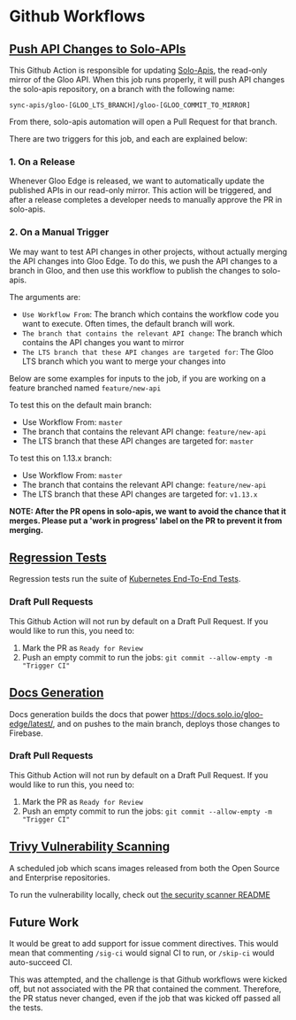 # Github Workflows

## [Push API Changes to Solo-APIs](./push-solo-apis-branch.yaml)
This Github Action is responsible for updating [Solo-Apis](https://github.com/solo-io/solo-apis), the read-only mirror of the Gloo API. 
When this job runs properly, it will push API changes the solo-apis repository, on a branch with the following name:
```
sync-apis/gloo-[GLOO_LTS_BRANCH]/gloo-[GLOO_COMMIT_TO_MIRROR]
```

From there, solo-apis automation will open a Pull Request for that branch.

There are two triggers for this job, and each are explained below:
### 1. On a Release
Whenever Gloo Edge is released, we want to automatically update the published APIs in our read-only mirror. This action will be triggered, and after a release completes a developer needs to manually approve the PR in solo-apis.

### 2. On a Manual Trigger
We may want to test API changes in other projects, without actually merging the API changes into Gloo Edge. To do this, we push the API changes to a branch in Gloo, and then use this workflow to publish the changes to solo-apis.

The arguments are:
- `Use Workflow From`: The branch which contains the workflow code you want to execute. Often times, the default branch will work.
- `The branch that contains the relevant API change`: The branch which contains the API changes you want to mirror
- `The LTS branch that these API changes are targeted for`: The Gloo LTS branch which you want to merge your changes into

Below are some examples for inputs to the job, if you are working on a feature branched named `feature/new-api`

To test this on the default main branch:
- Use Workflow From: `master`
- The branch that contains the relevant API change: `feature/new-api`
- The LTS branch that these API changes are targeted for: `master`

To test this on 1.13.x branch:
- Use Workflow From: `master`
- The branch that contains the relevant API change: `feature/new-api`
- The LTS branch that these API changes are targeted for: `v1.13.x`

**NOTE: After the PR opens in solo-apis, we want to avoid the chance that it merges. Please put a 'work in progress' label on the PR to prevent it from merging.**

## [Regression Tests](./regression-tests.yaml)
Regression tests run the suite of [Kubernetes End-To-End Tests](https://github.com/solo-io/gloo/tree/master/test).

### Draft Pull Requests
This Github Action will not run by default on a Draft Pull Request. If you would like to run this, you need to:
1. Mark the PR as `Ready for Review`
1. Push an empty commit to run the jobs: `git commit --allow-empty -m "Trigger CI"` 

## [Docs Generation](./docs-gen.yaml)
Docs generation builds the docs that power https://docs.solo.io/gloo-edge/latest/, and on pushes to the main branch, deploys those changes to Firebase.

### Draft Pull Requests
This Github Action will not run by default on a Draft Pull Request. If you would like to run this, you need to:
1. Mark the PR as `Ready for Review`
1. Push an empty commit to run the jobs: `git commit --allow-empty -m "Trigger CI"`

## [Trivy Vulnerability Scanning](./trivy-analysis-scheduled.yaml)
A scheduled job which scans images released from both the Open Source and Enterprise repositories.

To run the vulnerability locally, check out [the security scanner README](https://github.com/solo-io/gloo/tree/master/docs/cmd/securityscanutils)

## Future Work
It would be great to add support for issue comment directives. This would mean that commenting `/sig-ci` would signal CI to run, or `/skip-ci` would auto-succeed CI.

This was attempted, and the challenge is that Github workflows were kicked off, but not associated with the PR that contained the comment. Therefore, the PR status never changed, even if the job that was kicked off passed all the tests.